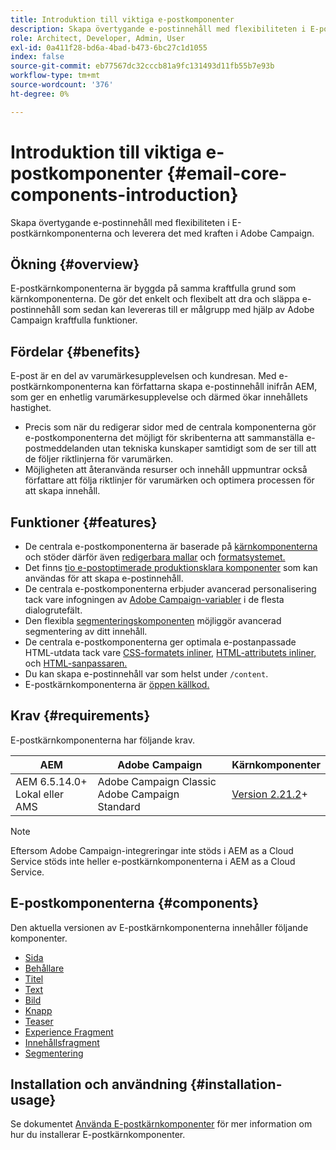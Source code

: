 ```yaml
---
title: Introduktion till viktiga e-postkomponenter
description: Skapa övertygande e-postinnehåll med flexibiliteten i E-postkärnkomponenterna och leverera det med kraften i Adobe Campaign.
role: Architect, Developer, Admin, User
exl-id: 0a411f28-bd6a-4bad-b473-6bc27c1d1055
index: false
source-git-commit: eb77567dc32cccb81a9fc131493d11fb55b7e93b
workflow-type: tm+mt
source-wordcount: '376'
ht-degree: 0%

---
```



# Introduktion till viktiga e-postkomponenter {#email-core-components-introduction}

Skapa övertygande e-postinnehåll med flexibiliteten i E-postkärnkomponenterna och leverera det med kraften i Adobe Campaign.

## Ökning {#overview}

E-postkärnkomponenterna är byggda på samma kraftfulla grund som kärnkomponenterna. De gör det enkelt och flexibelt att dra och släppa e-postinnehåll som sedan kan levereras till er målgrupp med hjälp av Adobe Campaign kraftfulla funktioner.

## Fördelar {#benefits}

E-post är en del av varumärkesupplevelsen och kundresan. Med e-postkärnkomponenterna kan författarna skapa e-postinnehåll inifrån AEM, som ger en enhetlig varumärkesupplevelse och därmed ökar innehållets hastighet.

* Precis som när du redigerar sidor med de centrala komponenterna gör e-postkomponenterna det möjligt för skribenterna att sammanställa e-postmeddelanden utan tekniska kunskaper samtidigt som de ser till att de följer riktlinjerna för varumärken.
* Möjligheten att återanvända resurser och innehåll uppmuntrar också författare att följa riktlinjer för varumärken och optimera processen för att skapa innehåll.

## Funktioner {#features}

* De centrala e-postkomponenterna är baserade på [kärnkomponenterna](/help/introduction.md) och stöder därför även [redigerbara mallar](https://experienceleague.adobe.com/docs/experience-manager-cloud-service/sites/authoring/features/templates.html) och [formatsystemet.](https://experienceleague.adobe.com/docs/experience-manager-cloud-service/content/sites/authoring/features/style-system.html)
* Det finns [tio e-postoptimerade produktionsklara komponenter](#components) som kan användas för att skapa e-postinnehåll.
* De centrala e-postkomponenterna erbjuder avancerad personalisering tack vare infogningen av [Adobe Campaign-variabler](campaign-variables.md) i de flesta dialogrutefält.
* Den flexibla [segmenteringskomponenten](/help/email/components/segmentation.md) möjliggör avancerad segmentering av ditt innehåll.
* De centrala e-postkomponenterna ger optimala e-postanpassade HTML-utdata tack vare [CSS-formatets inliner,](https://github.com/adobe/aem-core-email-components/wiki/CSS-Styles-Inliner:-Technical-documentation) [HTML-attributets inliner,](https://github.com/adobe/aem-core-email-components/wiki/HTML-Inliner) och [HTML-sanpassaren.](https://github.com/adobe/aem-core-email-components/wiki/HTML-Sanitizing)
* Du kan skapa e-postinnehåll var som helst under `/content`.
* E-postkärnkomponenterna är [öppen källkod.](https://github.com/adobe/aem-core-email-components)

## Krav {#requirements}

E-postkärnkomponenterna har följande krav.

| AEM | Adobe Campaign | Kärnkomponenter |
|---|---|---|
| AEM 6.5.14.0+<br>Lokal eller AMS | Adobe Campaign Classic<br>Adobe Campaign Standard | [Version 2.21.2](/help/versions.md)+ |

>[!NOTE]
>
>Eftersom Adobe Campaign-integreringar inte stöds i AEM as a Cloud Service stöds inte heller e-postkärnkomponenterna i AEM as a Cloud Service.

## E-postkomponenterna {#components}

Den aktuella versionen av E-postkärnkomponenterna innehåller följande komponenter.

* [Sida](components/page.md)
* [Behållare](components/container.md)
* [Titel](components/title.md)
* [Text](components/text.md)
* [Bild](components/image.md)
* [Knapp](components/button.md)
* [Teaser](components/teaser.md)
* [Experience Fragment](components/experience-fragment.md)
* [Innehållsfragment](components/content-fragment.md)
* [Segmentering](components/segmentation.md)

## Installation och användning {#installation-usage}

Se dokumentet [Använda E-postkärnkomponenter](using.md) för mer information om hur du installerar E-postkärnkomponenter.
